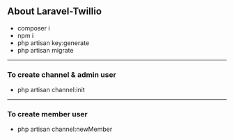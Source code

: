 ## About Laravel-Twillio 
- composer i
- npm i
- php artisan key:generate
- php artisan migrate
____

### To create channel & admin user 
- php artisan channel:init

____

### To create member user 
- php artisan channel:newMember
